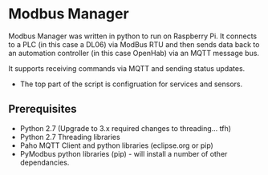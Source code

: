 # Modbus Manager
Modbus Manager was written in python to run on Raspberry Pi.
It connects to a PLC (in this case a DL06) via ModBus RTU and 
then sends data back to an automation controller (in this case OpenHab)
via an MQTT message bus.

It supports receiving commands via MQTT and sending status updates.

 - The top part of the script is configruation for services and sensors.

## Prerequisites
  - Python 2.7   (Upgrade to 3.x required changes to threading... tfh)
  - Python 2.7 Threading libraries
  - Paho MQTT Client and python libraries (eclipse.org or pip)
  - PyModbus python libraries (pip) - will install a number of other dependancies.

